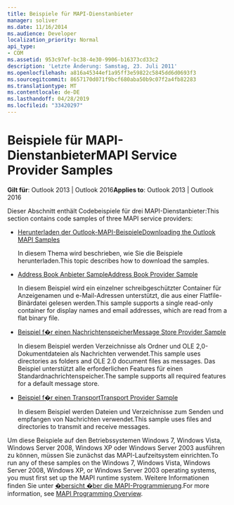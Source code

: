 ```yaml
---
title: Beispiele für MAPI-Dienstanbieter
manager: soliver
ms.date: 11/16/2014
ms.audience: Developer
localization_priority: Normal
api_type:
- COM
ms.assetid: 953c97ef-bc38-4e30-9906-b16373cd33c2
description: 'Letzte Änderung: Samstag, 23. Juli 2011'
ms.openlocfilehash: a816a45344ef1a95ff3e59822c5845dd6d0693f3
ms.sourcegitcommit: 8657170d071f9bcf680aba50b9c07f2a4fb82283
ms.translationtype: MT
ms.contentlocale: de-DE
ms.lasthandoff: 04/28/2019
ms.locfileid: "33420297"
---
```

# <a name="mapi-service-provider-samples"></a><span data-ttu-id="b1430-103">Beispiele für MAPI-Dienstanbieter</span><span class="sxs-lookup"><span data-stu-id="b1430-103">MAPI Service Provider Samples</span></span>

  
  
<span data-ttu-id="b1430-104">**Gilt für**: Outlook 2013 | Outlook 2016</span><span class="sxs-lookup"><span data-stu-id="b1430-104">**Applies to**: Outlook 2013 | Outlook 2016</span></span> 
  
<span data-ttu-id="b1430-105">Dieser Abschnitt enthält Codebeispiele für drei MAPI-Dienstanbieter:</span><span class="sxs-lookup"><span data-stu-id="b1430-105">This section contains code samples of three MAPI service providers:</span></span>
  
- [<span data-ttu-id="b1430-106">Herunterladen der Outlook-MAPI-Beispiele</span><span class="sxs-lookup"><span data-stu-id="b1430-106">Downloading the Outlook MAPI Samples</span></span>](downloading-the-outlook-mapi-samples.md)
    
    <span data-ttu-id="b1430-107">In diesem Thema wird beschrieben, wie Sie die Beispiele herunterladen.</span><span class="sxs-lookup"><span data-stu-id="b1430-107">This topic describes how to download the samples.</span></span>
    
- [<span data-ttu-id="b1430-108">Address Book Anbieter Sample</span><span class="sxs-lookup"><span data-stu-id="b1430-108">Address Book Provider Sample</span></span>](address-book-provider-sample.md)
    
    <span data-ttu-id="b1430-109">In diesem Beispiel wird ein einzelner schreibgeschützter Container für Anzeigenamen und e-Mail-Adressen unterstützt, die aus einer Flatfile-Binärdatei gelesen werden.</span><span class="sxs-lookup"><span data-stu-id="b1430-109">This sample supports a single read-only container for display names and email addresses, which are read from a flat binary file.</span></span>
    
- [<span data-ttu-id="b1430-110">Beispiel f�r einen Nachrichtenspeicher</span><span class="sxs-lookup"><span data-stu-id="b1430-110">Message Store Provider Sample</span></span>](message-store-provider-sample.md)
    
    <span data-ttu-id="b1430-111">In diesem Beispiel werden Verzeichnisse als Ordner und OLE 2,0-Dokumentdateien als Nachrichten verwendet.</span><span class="sxs-lookup"><span data-stu-id="b1430-111">This sample uses directories as folders and OLE 2.0 document files as messages.</span></span> <span data-ttu-id="b1430-112">Das Beispiel unterstützt alle erforderlichen Features für einen Standardnachrichtenspeicher.</span><span class="sxs-lookup"><span data-stu-id="b1430-112">The sample supports all required features for a default message store.</span></span>
    
- [<span data-ttu-id="b1430-113">Beispiel f�r einen Transport</span><span class="sxs-lookup"><span data-stu-id="b1430-113">Transport Provider Sample</span></span>](transport-provider-sample.md)
    
    <span data-ttu-id="b1430-114">In diesem Beispiel werden Dateien und Verzeichnisse zum Senden und empfangen von Nachrichten verwendet.</span><span class="sxs-lookup"><span data-stu-id="b1430-114">This sample uses files and directories to transmit and receive messages.</span></span>
    
<span data-ttu-id="b1430-115">Um diese Beispiele auf den Betriebssystemen Windows 7, Windows Vista, Windows Server 2008, Windows XP oder Windows Server 2003 ausführen zu können, müssen Sie zunächst das MAPI-Laufzeitsystem einrichten.</span><span class="sxs-lookup"><span data-stu-id="b1430-115">To run any of these samples on the Windows 7, Windows Vista, Windows Server 2008, Windows XP, or Windows Server 2003 operating systems, you must first set up the MAPI runtime system.</span></span> <span data-ttu-id="b1430-116">Weitere Informationen finden Sie unter [�bersicht �ber die MAPI-Programmierung](mapi-programming-overview.md).</span><span class="sxs-lookup"><span data-stu-id="b1430-116">For more information, see [MAPI Programming Overview](mapi-programming-overview.md).</span></span>
  

